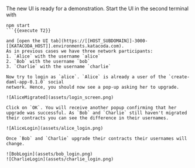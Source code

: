 The new UI is ready for a demonstration. Start the UI in the second terminal with

```
npm start
```{{execute T2}}

and [open the UI tab](https://[[HOST_SUBDOMAIN]]-3000-[[KATACODA_HOST]].environments.katacoda.com).
As in previous cases we have three network participants:
1. `Alice` with the username `alice`
2. `Bob` with the username `bob`
3. `Charlie` with the username `charlie`

Now try to login as `alice`. `Alice` is already a user of the `create-daml-app-0.1.0` social
network. Hence, you should now see a pop-up asking her to upgrade.

![AliceMigrated](assets/login_screen.png)

Click on `OK`. You will receive another popup confirming that her upgrade was successful. As `Bob` and `Charlie` still haven't migrated their contracts you can see the difference in their usernames.

![AliceLogin](assets/alice_login.png)

Once `Bob` and `Charlie` upgrade their contracts their usernames will change.

![BobLogin](assets/bob_login.png)
![CharlieLogin](assets/charlie_login.png)
